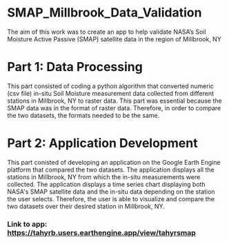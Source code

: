 # SMAP_Millbrook_Data_Validation
The aim of this work was to create an app to help validate NASA’s Soil Moisture Active Passive (SMAP) satellite data in the region of Millbrook, NY

# Part 1: Data Processing
This part consisted of coding a python algorithm that converted numeric (csv file) in-situ Soil Moisture measurement data collected from different stations in Millbrook, NY to raster data. This part was essential because the SMAP data was in the format of raster data. Therefore, in order to compare the two datasets, the formats needed to be the same.

# Part 2: Application Development
This part conisted of developing an application on the Google Earth Engine platform that compared the two datasets. The application displays all the stations in Millbrook, NY from which the in-situ measurements were collected. The application displays a time series chart displaying both NASA's SMAP satellite data and the in-situ data depending on the station the user selects. Therefore, the user is able to visualize and compare the two datasets over their desired station in Millbrook, NY.
### Link to app: https://tahyrb.users.earthengine.app/view/tahyrsmap
